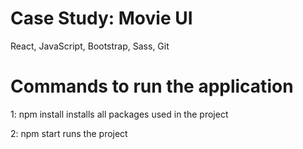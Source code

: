 # Case Study: Movie UI

React, JavaScript, Bootstrap, Sass, Git

# Commands to run the application

1: npm install
installs all packages used in the project

2: npm start
runs the project
